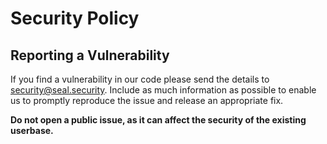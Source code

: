 # Security Policy

## Reporting a Vulnerability

If you find a vulnerability in our code please send the details to [security@seal.security](mailto:security@seal.security).
Include as much information as possible to enable us to promptly reproduce the issue and release an appropriate fix.

**Do not open a public issue, as it can affect the security of the existing userbase.**

